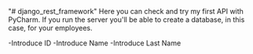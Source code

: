 "# django_rest_framework" 
Here you can check and try my first API with PyCharm.
If you run the server you'll be able to create a database, in this case, for your employees.

-Introduce ID
-Introduce Name
-Introduce Last Name

